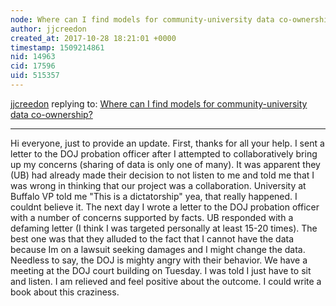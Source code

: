 ```yaml
---
node: Where can I find models for community-university data co-ownership?
author: jjcreedon
created_at: 2017-10-28 18:21:01 +0000
timestamp: 1509214861
nid: 14963
cid: 17596
uid: 515357
---
```




[jjcreedon](../profile/jjcreedon) replying to: [Where can I find models for community-university data co-ownership?](../notes/nshapiro/09-27-2017/where-can-i-find-models-for-community-university-data-co-ownership)

----
Hi everyone, just to provide an update. First, thanks for all your help. I sent a letter to the DOJ probation officer after I attempted to collaboratively bring up my concerns (sharing of data is only one of many). It was apparent they (UB) had already made their decision to not listen to me and told me that I was wrong in thinking that our project was a collaboration. University at Buffalo VP told me "This is a dictatorship" yea, that really happened. I couldnt believe it. The next day I wrote a letter to the DOJ probation officer with a number of concerns supported by facts. UB responded with a defaming letter (I think I was targeted personally at least 15-20 times). The best one was that they alluded to the fact that I cannot have the data because Im on a lawsuit seeking damages and I might change the data. Needless to say, the DOJ is mighty angry with their behavior. We have a meeting at the DOJ court building on Tuesday. I was told I just have to sit and listen. I am relieved and feel positive about the outcome.   I could write a book about this craziness.